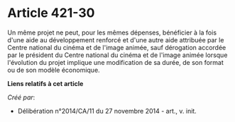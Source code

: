 # Article 421-30

Un même projet ne peut, pour les mêmes dépenses, bénéficier à la fois d'une aide au développement renforcé et d'une autre
aide attribuée par le Centre national du cinéma et de l'image animée, sauf dérogation accordée par le président du Centre
national du cinéma et de l'image animée lorsque l'évolution du projet implique une modification de sa durée, de son format ou
de son modèle économique.

**Liens relatifs à cet article**

_Créé par_:

  - Délibération n°2014/CA/11 du 27 novembre 2014 - art., v. init.
